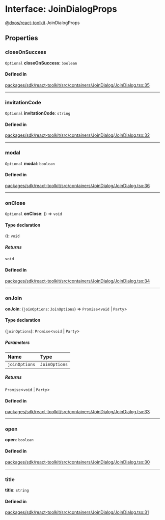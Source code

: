 # Interface: JoinDialogProps

[@dxos/react-toolkit](../modules/dxos_react_toolkit.md).JoinDialogProps

## Properties

### closeOnSuccess

 `Optional` **closeOnSuccess**: `boolean`

#### Defined in

[packages/sdk/react-toolkit/src/containers/JoinDialog/JoinDialog.tsx:35](https://github.com/dxos/dxos/blob/main/packages/sdk/react-toolkit/src/containers/JoinDialog/JoinDialog.tsx#L35)

___

### invitationCode

 `Optional` **invitationCode**: `string`

#### Defined in

[packages/sdk/react-toolkit/src/containers/JoinDialog/JoinDialog.tsx:32](https://github.com/dxos/dxos/blob/main/packages/sdk/react-toolkit/src/containers/JoinDialog/JoinDialog.tsx#L32)

___

### modal

 `Optional` **modal**: `boolean`

#### Defined in

[packages/sdk/react-toolkit/src/containers/JoinDialog/JoinDialog.tsx:36](https://github.com/dxos/dxos/blob/main/packages/sdk/react-toolkit/src/containers/JoinDialog/JoinDialog.tsx#L36)

___

### onClose

 `Optional` **onClose**: () => `void`

#### Type declaration

(): `void`

##### Returns

`void`

#### Defined in

[packages/sdk/react-toolkit/src/containers/JoinDialog/JoinDialog.tsx:34](https://github.com/dxos/dxos/blob/main/packages/sdk/react-toolkit/src/containers/JoinDialog/JoinDialog.tsx#L34)

___

### onJoin

 **onJoin**: (`joinOptions`: `JoinOptions`) => `Promise`<`void` \| `Party`\>

#### Type declaration

(`joinOptions`): `Promise`<`void` \| `Party`\>

##### Parameters

| Name | Type |
| :------ | :------ |
| `joinOptions` | `JoinOptions` |

##### Returns

`Promise`<`void` \| `Party`\>

#### Defined in

[packages/sdk/react-toolkit/src/containers/JoinDialog/JoinDialog.tsx:33](https://github.com/dxos/dxos/blob/main/packages/sdk/react-toolkit/src/containers/JoinDialog/JoinDialog.tsx#L33)

___

### open

 **open**: `boolean`

#### Defined in

[packages/sdk/react-toolkit/src/containers/JoinDialog/JoinDialog.tsx:30](https://github.com/dxos/dxos/blob/main/packages/sdk/react-toolkit/src/containers/JoinDialog/JoinDialog.tsx#L30)

___

### title

 **title**: `string`

#### Defined in

[packages/sdk/react-toolkit/src/containers/JoinDialog/JoinDialog.tsx:31](https://github.com/dxos/dxos/blob/main/packages/sdk/react-toolkit/src/containers/JoinDialog/JoinDialog.tsx#L31)
